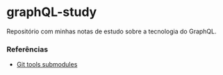 # graphQL-study
Repositório com minhas notas de estudo sobre a tecnologia do GraphQL.


### Referências

- [Git tools submodules](https://git-scm.com/book/en/v2/Git-Tools-Submodules)